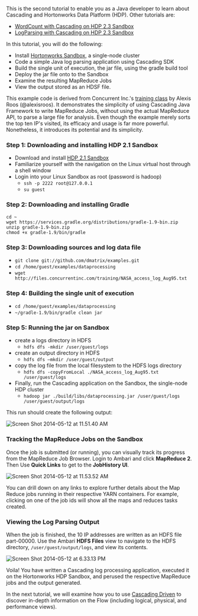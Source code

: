 This is the second tutorial to enable you as a Java developer to learn about Cascading and Hortonworks Data Platform (HDP). Other tutorials are:

*   [WordCount with Cascading on HDP 2.3 Sandbox](http://hortonworks.com/hadoop-tutorial/cascading-hortonworks-data-platform-2-1/ "Cascading Word Count")
*   [LogParsing with Cascading on HDP 2.3 Sandbox](http://hortonworks.com/hadoop-tutorial/cascading-log-parsing "Cascading Log Parsing")

In this tutorial, you will do the following:

*   Install [Hortonworks Sandbox](http://hortonworks.com/products/sandbox), a single-node cluster
*   Code a simple Java log parsing application using Cascading SDK
*   Build the single unit of execution, the jar file, using the gradle build tool
*   Deploy the jar file onto to the Sandbox
*   Examine the resulting MapReduce Jobs
*   View the output stored as an HDSF file.

This example code is derived from Concurrent Inc.'s [training class](http://cascading.io/services/training/ "Cascading Training") by Alexis Roos (@alexisroos). It demonstrates the simplicity of using Cascading Java Framework to write MapReduce Jobs, without using the actual MapReduce API, to parse a large file for analysis. Even though the example merely sorts the top ten IP's visited, its efficacy and usage is far more powerful. Nonetheless, it introduces its potential and its simplicity.

### Step 1: Downloading and installing HDP 2.1 Sandbox

*   Download and install [HDP 2.1 Sandbox](http://hortonworks.com/hdp/downloads/ "Download HDP 2.1 Sandbox")
*   Familiarize yourself with the navigation on the Linux virtual host through a shell window
*   Login into your Linux Sandbox as root (password is hadoop)
    *   `ssh -p 2222 root@127.0.0.1`
    *   `su guest`

### Step 2: Downloading and installing Gradle

    cd ~
    wget https://services.gradle.org/distributions/gradle-1.9-bin.zip
    unzip gradle-1.9-bin.zip
    chmod +x gradle-1.9/bin/gradle

### Step 3: Downloading sources and log data file

*   `git clone git://github.com/dmatrix/examples.git`
*   `cd /home/guest/examples/dataprocessing`
*   `wget http://files.concurrentinc.com/training/NASA_access_log_Aug95.txt`

### Step 4: Building the single unit of execution

*   `cd /home/guest/examples/dataprocessing`
*   `~/gradle-1.9/bin/gradle clean jar`

### Step 5: Running the jar on Sandbox

*   create a logs directory in HDFS
    *   `hdfs dfs -mkdir /user/guest/logs`
*   create an output directory in HDFS
    *   `hdfs dfs –mkdir /user/guest/output`
*   copy the log file from the local filesystem to the HDFS logs directory
    *   `hdfs dfs -copyFromLocal ./NASA_access_log_Aug95.txt /user/guest/logs`
*   Finally, run the Cascading application on the Sandbox, the single-node HDP cluster
    *   `hadoop jar ./build/libs/dataprocessing.jar /user/guest/logs /user/guest/output/logs`

This run should create the following output:

![Screen Shot 2014-05-12 at 11.51.40 AM]({{page.path}}/assets/Screen-Shot-2014-05-12-at-11.51.40-AM.png)

### Tracking the MapReduce Jobs on the Sandbox

Once the job is submitted (or running), you can visually track its progress from the MapReduce Job Browser. Login to Ambari and click **MapReduce 2**. Then Use **Quick Links** to get to the **JobHistory UI**.

![Screen Shot 2014-05-12 at 11.53.52 AM]({{page.path}}/assets/02_ambari_mapreduce.png)

You can drill down on any links to explore further details about the Map Reduce jobs running in their respective YARN containers. For example, clicking on one of the job ids will show all the maps and reduces tasks created.

### Viewing the Log Parsing Output

When the job is finished, the 10 IP addresses are written as an HDFS file part-00000\. Use the Ambari **HDFS Files** view to navigate to the HDFS directory, `/user/guest/output/logs`, and view its contents.

![Screen Shot 2014-05-12 at 6.33.13 PM]({{page.path}}/assets/04_job_results.png)

Voila! You have written a Cascading log processing application, executed it on the Hortonworks HDP Sandbox, and perused the respective MapReduce jobs and the output generated.

In the next tutorial, we will examine how you to use [Cascading Driven](http://docs.cascading.io/driven/1.1/getting-started) to discover in-depth information on the Flow (including logical, physical, and performance views).
